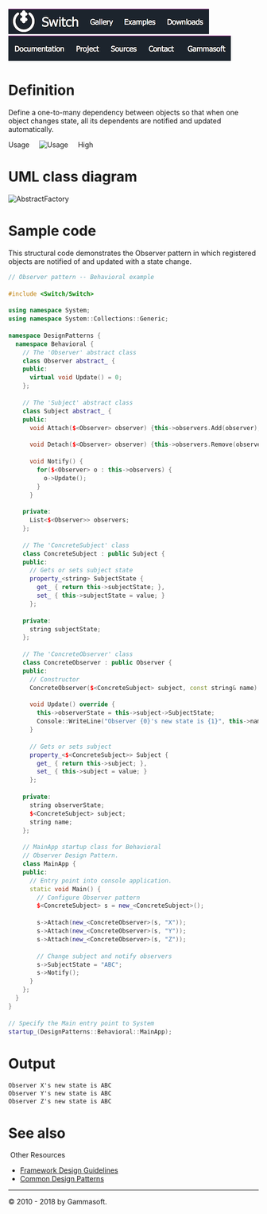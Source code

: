 [![Switch](../docs/Pictures/Menu/Switch.png)](Home.md)[![Switch](../docs/Pictures/Menu/Gallery.png)](Gallery.md)[![Switch](../docs/Pictures/Menu/Examples.png)](Examples.md)[![Switch](../docs/Pictures/Menu/Downloads.png)](Downloads.md)[![Switch](../docs/Pictures/Menu/Documentation.png)](Documentation.md)[![Switch](../docs/Pictures/Menu/Project.png)](https://sourceforge.net/projects/switchpro)[![Switch](../docs/Pictures/Menu/Sources.png)](https://github.com/gammasoft71/switch)[![Switch](../docs/Pictures/Menu/Contact.png)](Contact.md)[![Switch](../docs/Pictures/Menu/Gammasoft.png)](https://gammasoft71.wixsite.com/gammasoft)

# Definition

Define a one-to-many dependency between objects so that when one object changes state, all its dependents are notified and updated automatically.

Usage     ![Usage](Pictures/Usage5.png)     High

# UML class diagram

![AbstractFactory](Pictures/DesignPatterns/observer.gif)

# Sample code

This structural code demonstrates the Observer pattern in which registered objects are notified of and updated with a state change.

```c++
// Observer pattern -- Behavioral example
 
#include <Switch/Switch>
 
using namespace System;
using namespace System::Collections::Generic;
 
namespace DesignPatterns {
  namespace Behavioral {
    // The 'Observer' abstract class
    class Observer abstract_ {
    public:
      virtual void Update() = 0;
    };
 
    // The 'Subject' abstract class
    class Subject abstract_ {
    public:
      void Attach($<Observer> observer) {this->observers.Add(observer);}
 
      void Detach($<Observer> observer) {this->observers.Remove(observer);}
 
      void Notify() {
        for($<Observer> o : this->observers) {
          o->Update();
        }
      }
 
    private:
      List<$<Observer>> observers;
    };
 
    // The 'ConcreteSubject' class
    class ConcreteSubject : public Subject {
    public:
      // Gets or sets subject state
      property_<string> SubjectState {
        get_ { return this->subjectState; },
        set_ { this->subjectState = value; }
      };
 
    private:
      string subjectState;
    };
 
    // The 'ConcreteObserver' class
    class ConcreteObserver : public Observer {
    public:
      // Constructor
      ConcreteObserver($<ConcreteSubject> subject, const string& name) : subject(subject), name(name) {}
 
      void Update() override {
        this->observerState = this->subject->SubjectState;
        Console::WriteLine("Observer {0}'s new state is {1}", this->name, this->observerState);
      }
 
      // Gets or sets subject
      property_<$<ConcreteSubject>> Subject {
        get_ { return this->subject; },
        set_ { this->subject = value; }
      };
 
    private:
      string observerState;
      $<ConcreteSubject> subject;
      string name;
    };
    
    // MainApp startup class for Behavioral
    // Observer Design Pattern.
    class MainApp {
    public:
      // Entry point into console application.
      static void Main() {
        // Configure Observer pattern
        $<ConcreteSubject> s = new_<ConcreteSubject>();
        
        s->Attach(new_<ConcreteObserver>(s, "X"));
        s->Attach(new_<ConcreteObserver>(s, "Y"));
        s->Attach(new_<ConcreteObserver>(s, "Z"));
        
        // Change subject and notify observers
        s->SubjectState = "ABC";
        s->Notify();
      }
    };
  }
}
 
// Specify the Main entry point to System
startup_(DesignPatterns::Behavioral::MainApp);
```

# Output

```
Observer X's new state is ABC
Observer Y's new state is ABC
Observer Z's new state is ABC
```

# See also
​
Other Resources

* [Framework Design Guidelines](FrameworkDesignGuidelines.md)
* [Common Design Patterns](CommonDesignPatterns.md)

______________________________________________________________________________________________

© 2010 - 2018 by Gammasoft.
